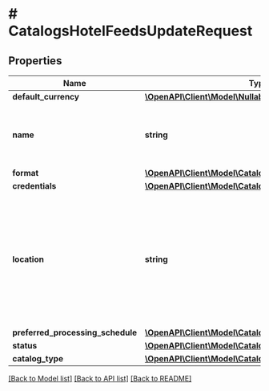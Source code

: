 # # CatalogsHotelFeedsUpdateRequest

## Properties

Name | Type | Description | Notes
------------ | ------------- | ------------- | -------------
**default_currency** | [**\OpenAPI\Client\Model\NullableCurrency**](NullableCurrency.md) |  | [optional]
**name** | **string** | A human-friendly name associated to a given feed. | [optional]
**format** | [**\OpenAPI\Client\Model\CatalogsFormat**](CatalogsFormat.md) |  | [optional]
**credentials** | [**\OpenAPI\Client\Model\CatalogsFeedCredentials**](CatalogsFeedCredentials.md) |  | [optional]
**location** | **string** | The URL where a feed is available for download. This URL is what Pinterest will use to download a feed for processing. | [optional]
**preferred_processing_schedule** | [**\OpenAPI\Client\Model\CatalogsFeedProcessingSchedule**](CatalogsFeedProcessingSchedule.md) |  | [optional]
**status** | [**\OpenAPI\Client\Model\CatalogsStatus**](CatalogsStatus.md) |  | [optional]
**catalog_type** | [**\OpenAPI\Client\Model\CatalogsType**](CatalogsType.md) |  |

[[Back to Model list]](../../README.md#models) [[Back to API list]](../../README.md#endpoints) [[Back to README]](../../README.md)
